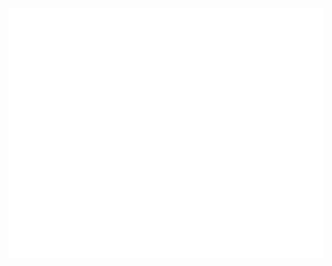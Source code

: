 <!-- Kolibri's GitHub README Profile -->
<!-- Laika v0.0.0-->

<img src="cover.svg" width="800" height="400">